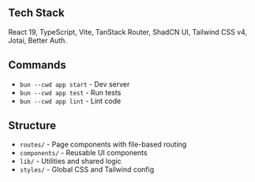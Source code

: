 ## Tech Stack

React 19, TypeScript, Vite, TanStack Router, ShadCN UI, Tailwind CSS v4, Jotai, Better Auth.

## Commands

- `bun --cwd app start` - Dev server
- `bun --cwd app test` - Run tests
- `bun --cwd app lint` - Lint code

## Structure

- `routes/` - Page components with file-based routing
- `components/` - Reusable UI components
- `lib/` - Utilities and shared logic
- `styles/` - Global CSS and Tailwind config
